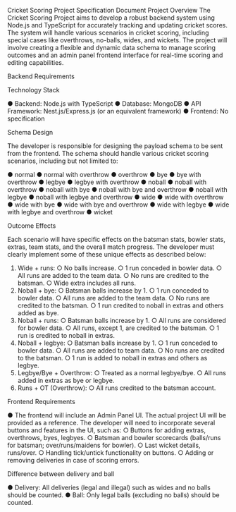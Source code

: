 Cricket Scoring Project Specification Document
Project Overview
The Cricket Scoring Project aims to develop a robust backend system using Node.js and TypeScript for accurately tracking and updating cricket scores. The system will handle various scenarios in cricket scoring, including special cases like overthrows, no-balls, wides, and wickets. The project will involve creating a flexible and dynamic data schema to manage scoring outcomes and an admin panel frontend interface for real-time scoring and editing capabilities.

Backend Requirements

Technology Stack

●	Backend: Node.js with TypeScript
●	Database: MongoDB
●	API Framework: Nest.js/Express.js (or an equivalent framework)
●	Frontend: No specification

Schema Design

The developer is responsible for designing the payload schema to be sent from the frontend. The schema should handle various cricket scoring scenarios, including but not limited to:

●	normal
●	normal with overthrow
●	overthrow
●	bye
●	bye with overthrow
●	legbye
●	legbye with overthrow
●	noball
●	noball with overthrow
●	noball with bye
●	noball with bye and overthrow
●	noball with legbye
●	noball with legbye and overthrow
●	wide 
●	wide with overthrow
●	wide with bye
●	wide with bye and overthrow
●	wide with legbye
●	wide with legbye and overthrow
●	wicket

Outcome Effects

Each scenario will have specific effects on the batsman stats, bowler stats, extras, team stats, and the overall match progress. The developer must clearly implement some of these unique effects as described below:

1.	Wide + runs:
○	No balls increase.
○	1 run conceded in bowler data.
○	All runs are added to the team data.
○	No runs are credited to the batsman.
○	Wide extra includes all runs.
2.	Noball + bye:
○	Batsman balls increase by 1.
○	1 run conceded to bowler data.
○	All runs are added to the team data.
○	No runs are credited to the batsman.
○	1 run credited to noball in extras and others added as bye.
3.	Noball + runs:
○	Batsman balls increase by 1.
○	All runs are considered for bowler data.
○	All runs, except 1, are credited to the batsman.
○	1 run is credited to noball in extras.
4.	Noball + legbye:
○	Batsman balls increase by 1.
○	1 run conceded to bowler data.
○	All runs are added to team data.
○	No runs are credited to the batsman.
○	1 run is added to noball in extras and others as legbye.
5.	Legbye/Bye + Overthrow:
○	Treated as a normal legbye/bye.
○	All runs added in extras as bye or legbye.
6.	Runs + OT (Overthrow):
○	All runs credited to the batsman account.
 
Frontend Requirements

●	The frontend will include an Admin Panel UI. The actual project UI will be provided as a reference. The developer will need to incorporate several buttons and features in the UI, such as:
○	Buttons for adding extras, overthrows, byes, legbyes.
○	Batsman and bowler scorecards (balls/runs for batsman; over/runs/maidens for bowler).
○	Last wicket details, runs/over.
○	Handling tick/untick functionality on buttons.
○	Adding or removing deliveries in case of scoring errors.

Difference between delivery and ball

●	Delivery: All deliveries (legal and illegal) such as wides and no balls should be counted.
●	Ball: Only legal balls (excluding no balls) should be counted.
